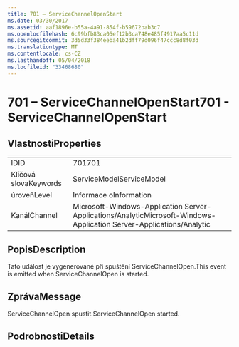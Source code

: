 ```yaml
---
title: 701 – ServiceChannelOpenStart
ms.date: 03/30/2017
ms.assetid: aaf1896e-b55a-4a91-854f-b59672bab3c7
ms.openlocfilehash: 6c99bfb83ca05ef12b3ca748e485f4917aa5c11d
ms.sourcegitcommit: 3d5d33f384eeba41b2dff79d096f47ccc8d8f03d
ms.translationtype: MT
ms.contentlocale: cs-CZ
ms.lasthandoff: 05/04/2018
ms.locfileid: "33468680"
---
```

# <a name="701---servicechannelopenstart"></a><span data-ttu-id="f50d1-102">701 – ServiceChannelOpenStart</span><span class="sxs-lookup"><span data-stu-id="f50d1-102">701 - ServiceChannelOpenStart</span></span>
## <a name="properties"></a><span data-ttu-id="f50d1-103">Vlastnosti</span><span class="sxs-lookup"><span data-stu-id="f50d1-103">Properties</span></span>  
  
|||  
|-|-|  
|<span data-ttu-id="f50d1-104">ID</span><span class="sxs-lookup"><span data-stu-id="f50d1-104">ID</span></span>|<span data-ttu-id="f50d1-105">701</span><span class="sxs-lookup"><span data-stu-id="f50d1-105">701</span></span>|  
|<span data-ttu-id="f50d1-106">Klíčová slova</span><span class="sxs-lookup"><span data-stu-id="f50d1-106">Keywords</span></span>|<span data-ttu-id="f50d1-107">ServiceModel</span><span class="sxs-lookup"><span data-stu-id="f50d1-107">ServiceModel</span></span>|  
|<span data-ttu-id="f50d1-108">úroveň</span><span class="sxs-lookup"><span data-stu-id="f50d1-108">Level</span></span>|<span data-ttu-id="f50d1-109">Informace o</span><span class="sxs-lookup"><span data-stu-id="f50d1-109">Information</span></span>|  
|<span data-ttu-id="f50d1-110">Kanál</span><span class="sxs-lookup"><span data-stu-id="f50d1-110">Channel</span></span>|<span data-ttu-id="f50d1-111">Microsoft-Windows-Application Server-Applications/Analytic</span><span class="sxs-lookup"><span data-stu-id="f50d1-111">Microsoft-Windows-Application Server-Applications/Analytic</span></span>|  
  
## <a name="description"></a><span data-ttu-id="f50d1-112">Popis</span><span class="sxs-lookup"><span data-stu-id="f50d1-112">Description</span></span>  
 <span data-ttu-id="f50d1-113">Tato událost je vygenerované při spuštění ServiceChannelOpen.</span><span class="sxs-lookup"><span data-stu-id="f50d1-113">This event is emitted when ServiceChannelOpen is started.</span></span>  
  
## <a name="message"></a><span data-ttu-id="f50d1-114">Zpráva</span><span class="sxs-lookup"><span data-stu-id="f50d1-114">Message</span></span>  
 <span data-ttu-id="f50d1-115">ServiceChannelOpen spustit.</span><span class="sxs-lookup"><span data-stu-id="f50d1-115">ServiceChannelOpen started.</span></span>  
  
## <a name="details"></a><span data-ttu-id="f50d1-116">Podrobnosti</span><span class="sxs-lookup"><span data-stu-id="f50d1-116">Details</span></span>
